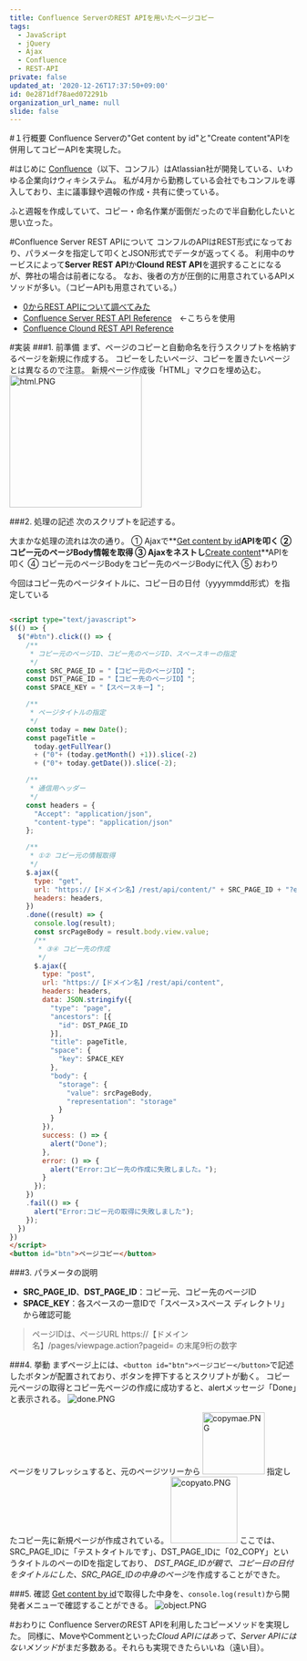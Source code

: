 ```yaml
---
title: Confluence ServerのREST APIを用いたページコピー
tags:
  - JavaScript
  - jQuery
  - Ajax
  - Confluence
  - REST-API
private: false
updated_at: '2020-12-26T17:37:50+09:00'
id: 0e2871df78aed072291b
organization_url_name: null
slide: false
---
```

#１行概要
Confluence Serverの"Get content by id"と"Create content"APIを併用してコピーAPIを実現した。

#はじめに
[Confluence](https://www.atlassian.com/ja/software/confluence)（以下、コンフル）はAtlassian社が開発している、いわゆる企業向けウィキシステム。
私が4月から勤務している会社でもコンフルを導入しており、主に議事録や週報の作成・共有に使っている。

ふと週報を作成していて、コピー・命名作業が面倒だったので半自動化したいと思い立った。

#Confluence Server REST APIについて
コンフルのAPIはREST形式になっており、パラメータを指定して叩くとJSON形式でデータが返ってくる。
利用中のサービスによって**Server REST API**か**Clound REST API**を選択することになるが、弊社の場合は前者になる。
なお、後者の方が圧倒的に用意されているAPIメソッドが多い。（コピーAPIも用意されている。）

- [0からREST APIについて調べてみた](https://qiita.com/masato44gm/items/dffb8281536ad321fb08)
- [Confluence Server REST API Reference](https://docs.atlassian.com/ConfluenceServer/rest/7.3.5/)　←こちらを使用
- [Confluence Clound REST API Reference](https://developer.atlassian.com/cloud/confluence/rest/)

#実装
###1. 前準備
まず、ページのコピーと自動命名を行うスクリプトを格納するページを新規に作成する。
コピーをしたいページ、コピーを置きたいページとは異なるので注意。
新規ページ作成後「HTML」マクロを埋め込む。
<img width="232" alt="html.PNG" src="https://qiita-image-store.s3.ap-northeast-1.amazonaws.com/0/488859/8956f0b8-d050-2bf1-e4f8-e3ee53a85cde.png">

###2. 処理の記述
次のスクリプトを記述する。

大まかな処理の流れは次の通り。
① Ajaxで**[Get content by id](https://docs.atlassian.com/ConfluenceServer/rest/7.3.5/#api/content-getContentById)**APIを叩く
② コピー元のページBody情報を取得
③ Ajaxをネストし**[Create content](https://docs.atlassian.com/ConfluenceServer/rest/7.3.5/#api/content-createContent)**APIを叩く
④ コピー元のページBodyをコピー先のページBodyに代入
⑤ おわり

今回はコピー先のページタイトルに、コピー日の日付（yyyymmdd形式）を指定している

```html

<script type="text/javascript">
$(() => {
  $("#btn").click(() => {
    /**
     * コピー元のページID、コピー先のページID、スペースキーの指定
     */
    const SRC_PAGE_ID = "【コピー元のページID】";
    const DST_PAGE_ID = "【コピー先のページID】";
    const SPACE_KEY = "【スペースキー】";

    /**
     * ページタイトルの指定
     */
    const today = new Date();
    const pageTitle = 
      today.getFullYear()
      + ("0"+ (today.getMonth() +1)).slice(-2) 
      + ("0"+ today.getDate()).slice(-2);

    /** 
     * 通信用ヘッダー
     */
    const headers = {
      "Accept": "application/json",
      "content-type": "application/json"
    };

    /**
     * ①② コピー元の情報取得
     */
    $.ajax({
      type: "get",
      url: "https://【ドメイン名】/rest/api/content/" + SRC_PAGE_ID + "?expand=body.view",
      headers: headers,
    })
    .done((result) => {
      console.log(result);
      const srcPageBody = result.body.view.value;
      /**
       * ③④ コピー先の作成
       */
      $.ajax({
        type: "post",
        url: "https://【ドメイン名】/rest/api/content",
        headers: headers,
        data: JSON.stringify({
          "type": "page",
          "ancestors": [{
            "id": DST_PAGE_ID
          }],
          "title": pageTitle,
          "space": {
            "key": SPACE_KEY
          },
          "body": {
            "storage": {
              "value": srcPageBody,
              "representation": "storage"
            }
          }
        }),
        success: () => {
          alert("Done");
        },
        error: () => {
          alert("Error:コピー先の作成に失敗しました。");
        }
      });
    })
    .fail(() => {
      alert("Error:コピー元の取得に失敗しました");
    });			
  })
})
</script>
<button id="btn">ページコピー</button>
```

###3. パラメータの説明
- **SRC_PAGE_ID**、**DST_PAGE_ID**：コピー元、コピー先のページID
- **SPACE_KEY**：各スペースの一意IDで「スペース>スペース ディレクトリ」から確認可能

>ページIDは、ページURL
>https://【ドメイン名】/pages/viewpage.action?pageid=
>の末尾9桁の数字

###4. 挙動
まずページ上には、`<button id="btn">ページコピー</button>`で記述したボタンが配置されており、ボタンを押下するとスクリプトが動く。
コピー元ページの取得とコピー先ページの作成に成功すると、alertメッセージ「Done」と表示される。
![done.PNG](https://qiita-image-store.s3.ap-northeast-1.amazonaws.com/0/488859/ac1f0570-ff64-832a-2b4c-0191ba839c1f.png)

ページをリフレッシュすると、元のページツリーから
<img width="109" alt="copymae.PNG" src="https://qiita-image-store.s3.ap-northeast-1.amazonaws.com/0/488859/e3a907c7-e8fc-e94f-6531-161b6ce35309.png">
指定したコピー先に新規ページが作成されている。
<img width="117" alt="copyato.PNG" src="https://qiita-image-store.s3.ap-northeast-1.amazonaws.com/0/488859/e1939c2d-bcf8-3019-1c91-cf26549db205.png">
ここでは、SRC_PAGE_IDに「テストタイトルです」、DST_PAGE_IDに「02_COPY」というタイトルのペーのIDを指定しており、
*DST_PAGE_IDが親で、コピー日の日付をタイトルにした、SRC_PAGE_IDの中身のページ*を作成することができた。

###5. 確認
[Get content by id](https://docs.atlassian.com/ConfluenceServer/rest/7.3.5/#api/content-getContentById)で取得した中身を、`console.log(result)`から開発者メニューで確認することができる。
![object.PNG](https://qiita-image-store.s3.ap-northeast-1.amazonaws.com/0/488859/bf50f9e9-af0f-a2f5-cc73-0a98dc3b17c8.png)

#おわりに
Confluence ServerのREST APIを利用したコピーメソッドを実現した。
同様に、MoveやCommentといった*Cloud APIにはあって、Server APIにはないメソッド*がまだ多数ある。それらも実現できたらいいね（遠い目）。

